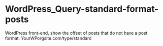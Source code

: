 # WordPress_Query-standard-format-posts
WordPress front-end, show the offset of posts that do not have a post format. YourWPorgsite.com/type/standard
